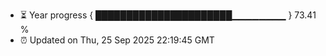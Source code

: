 - ⏳ Year progress { ██████████████████████▁▁▁▁▁▁▁▁ } 73.41 %
- ⏰ Updated on Thu, 25 Sep 2025 22:19:45 GMT

